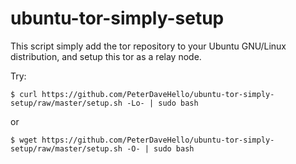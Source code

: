 ubuntu-tor-simply-setup
=======================

This script simply add the tor repository to your Ubuntu GNU/Linux distribution, and setup this tor as a relay node.

Try:

```
$ curl https://github.com/PeterDaveHello/ubuntu-tor-simply-setup/raw/master/setup.sh -Lo- | sudo bash
```

or
```
$ wget https://github.com/PeterDaveHello/ubuntu-tor-simply-setup/raw/master/setup.sh -O- | sudo bash
```
